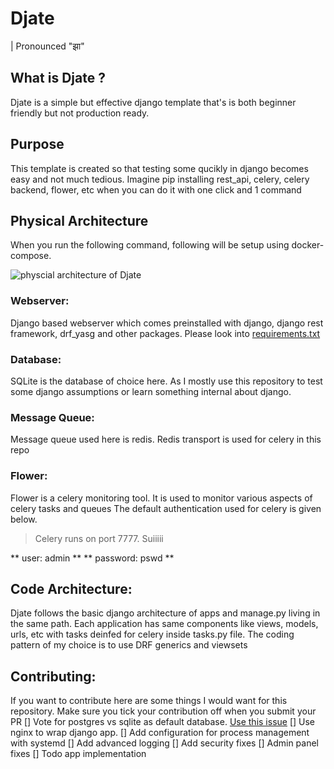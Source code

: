# Djate
| Pronounced "झा"

## What is Djate ?
Djate is a simple but effective django template that's is both beginner friendly but not production ready.


## Purpose
This template is created so that testing some qucikly in django becomes easy and not much tedious. Imagine pip installing rest_api, celery, celery backend, flower, etc when you can do it with one click and 1 command


## Physical Architecture
When you run the following command, following will be setup using docker-compose.

![physcial architecture of Djate](./asstes/physical_architecture.png)

### Webserver:
Django based webserver which comes preinstalled with django, django rest framework, drf_yasg and other packages. Please look into [requirements.txt](https://github.com/n1rjal/djate/blob/main/requirements.txt)

### Database:
SQLite is the database of choice here. As I mostly use this repository to test some django assumptions or learn something internal about django.

### Message Queue:
Message queue used here is redis. Redis transport is used for celery in this repo

### Flower:
Flower is a celery monitoring tool. It is used to monitor various aspects of celery tasks and queues
The default authentication used for celery is given below.

> Celery runs on port 7777. Suiiiii

** user: admin **
** password: pswd **

## Code Architecture:
Djate follows the basic django architecture of apps and manage.py living in the same path. Each application has same components like views, models, urls, etc with tasks deinfed for celery inside tasks.py file.
The coding pattern of my choice is to use DRF generics and viewsets


## Contributing:
If you want to contribute here are some things I would want for this repository. Make sure you tick your contribution off when you submit your PR
[] Vote for postgres vs sqlite as default database. [Use this issue](https://github.com/n1rjal/djate/issues/1)
[] Use nginx to wrap django app.
[] Add configuration for process management with systemd
[] Add advanced logging
[] Add security fixes
[] Admin panel fixes
[] Todo app implementation
